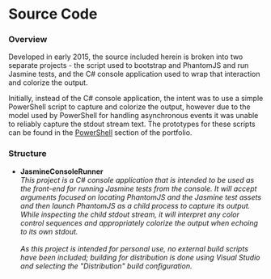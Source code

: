 # Source Code #

### Overview ###

Developed in early 2015, the source included herein is broken into two separate projects - the script used to bootstrap and PhantomJS and run Jasmine tests, and the C# console application used to wrap that interaction and colorize the output.  

Initially, instead of the C# console application, the intent was to use a simple PowerShell script to capture and colorize the output, however due to the model used by PowerShell for handling asynchronous events it was unable to reliably capture the stdout stream text.  The prototypes for these scripts can be found in the [PowerShell](../../scripts/powershell "PowerShell") section of the portfolio.

### Structure ###

* **JasmineConsoleRunner**
  <br />_This project is a C# console application that is intended to be used as the front-end for running Jasmine tests from the console.  It will accept arguments focused on locating PhantomJS and the Jasmine test assets and then launch PhantomJS as a child process to capture its output.  While inspecting the child stdout stream, it will interpret any color control sequences and appropriately colorize the output when echoing to its own stdout._  
  <br />_As this project is intended for personal use, no external build scripts have been included; building for distribution is done using Visual Studio and selecting the "Distribution" build configuration._